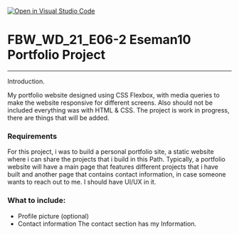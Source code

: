 [![Open in Visual Studio Code](https://classroom.github.com/assets/open-in-vscode-f059dc9a6f8d3a56e377f745f24479a46679e63a5d9fe6f495e02850cd0d8118.svg)](https://classroom.github.com/online_ide?assignment_repo_id=5505481&assignment_repo_type=AssignmentRepo)
# FBW_WD_21_E06-2 Eseman10 Portfolio Project

---

Introduction.

My portfolio website designed using CSS Flexbox, with media queries to make the website responsive for different screens. Also should not be included everything was with HTML & CSS.
The project is work in progress, there are things that will be added.

### Requirements

For this project, i was to build a personal portfolio site, a static website where i can share the projects that i build in this Path. Typically, a portfolio website will have a main page that features different projects that i have built and another page that contains contact information, in case someone wants to reach out to me. I should have UI/UX in it.


### What to include:

- Profile picture (optional)
- Contact information
The contact section has my Information. 


